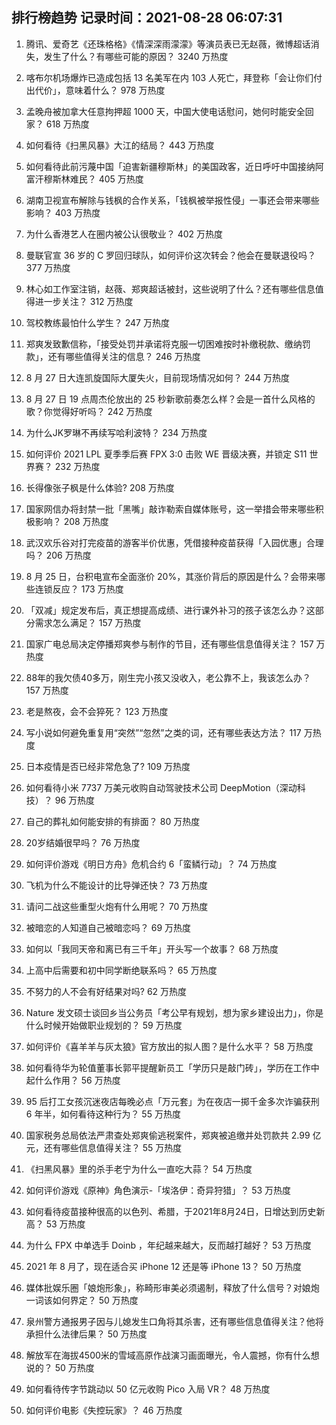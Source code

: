 
## 排行榜趋势 记录时间：2021-08-28 06:07:31
  
  1. 腾讯、爱奇艺《还珠格格》《情深深雨濛濛》等演员表已无赵薇，微博超话消失，发生了什么？有哪些可能的原因？ 3240 万热度
    
  2. 喀布尔机场爆炸已造成包括 13 名美军在内 103 人死亡，拜登称「会让你们付出代价」，意味着什么？ 978 万热度
    
  3. 孟晚舟被加拿大任意拘押超 1000 天，中国大使电话慰问，她何时能安全回家？ 618 万热度
    
  4. 如何看待《扫黑风暴》大江的结局？ 443 万热度
    
  5. 如何看待此前污蔑中国「迫害新疆穆斯林」的美国政客，近日呼吁中国接纳阿富汗穆斯林难民？ 405 万热度
    
  6. 湖南卫视宣布解除与钱枫的合作关系，「钱枫被举报性侵」一事还会带来哪些影响？ 403 万热度
    
  7. 为什么香港艺人在圈内被公认很敬业？ 402 万热度
    
  8. 曼联官宣 36 岁的 C 罗回归球队，如何评价这次转会？他会在曼联退役吗？ 377 万热度
    
  9. 林心如工作室注销，赵薇、郑爽超话被封，这些说明了什么？还有哪些信息值得进一步关注？ 312 万热度
    
  10. 驾校教练最怕什么学生？ 247 万热度
    
  11. 郑爽发致歉信称，「接受处罚并承诺将克服一切困难按时补缴税款、缴纳罚款」，还有哪些值得关注的信息？ 246 万热度
    
  12. 8 月 27 日大连凯旋国际大厦失火，目前现场情况如何？ 244 万热度
    
  13. 8 月 27 日 19 点周杰伦放出的 25 秒新歌前奏怎么样？会是一首什么风格的歌？你觉得好听吗？ 242 万热度
    
  14. 为什么JK罗琳不再续写哈利波特？ 234 万热度
    
  15. 如何评价 2021 LPL 夏季季后赛 FPX 3:0 击败 WE 晋级决赛，并锁定 S11 世界赛？ 232 万热度
    
  16. 长得像张子枫是什么体验? 208 万热度
    
  17. 国家网信办将封禁一批「黑嘴」敲诈勒索自媒体账号，这一举措会带来哪些积极影响？ 208 万热度
    
  18. 武汉欢乐谷对打完疫苗的游客半价优惠，凭借接种疫苗获得「入园优惠」合理吗？ 206 万热度
    
  19. 8 月 25 日，台积电宣布全面涨价 20%，其涨价背后的原因是什么？会带来哪些连锁反应？ 173 万热度
    
  20. 「双减」规定发布后，真正想提高成绩、进行课外补习的孩子该怎么办？这部分需求怎么满足？ 157 万热度
    
  21. 国家广电总局决定停播郑爽参与制作的节目，还有哪些信息值得关注？ 157 万热度
    
  22. 88年的我欠债40多万，刚生完小孩又没收入，老公靠不上，我该怎么办？ 157 万热度
    
  23. 老是熬夜，会不会猝死？ 123 万热度
    
  24. 写小说如何避免重复用“突然”“忽然”之类的词，还有哪些表达方法？ 117 万热度
    
  25. 日本疫情是否已经非常危急了? 109 万热度
    
  26. 如何看待小米 7737 万美元收购自动驾驶技术公司  DeepMotion（深动科技）？ 96 万热度
    
  27. 自己的葬礼如何能安排的有排面？ 80 万热度
    
  28. 20岁结婚很早吗？ 76 万热度
    
  29. 如何评价游戏《明日方舟》危机合约 6「蛮鳞行动」？ 74 万热度
    
  30. 飞机为什么不能设计的比导弹还快？ 73 万热度
    
  31. 请问二战这些重型火炮有什么用呢？ 70 万热度
    
  32. 被暗恋的人知道自己被暗恋吗？ 69 万热度
    
  33. 如何以「我同天帝和离已有三千年」开头写一个故事？ 68 万热度
    
  34. 上高中后需要和初中同学断绝联系吗？ 65 万热度
    
  35. 不努力的人不会有好结果对吗? 62 万热度
    
  36. Nature 发文硕士谈回乡当公务员「考公早有规划，想为家乡建设出力」，你是什么时候开始做职业规划的？ 59 万热度
    
  37. 如何评价《喜羊羊与灰太狼》官方放出的拟人图？是什么水平？ 58 万热度
    
  38. 如何看待华为轮值董事长郭平提醒新员工「学历只是敲门砖」，学历在工作中起什么作用？ 56 万热度
    
  39. 95 后打工女孩沉迷夜店每晚必点「万元套」为在夜店一掷千金多次诈骗获刑 6 年半，如何看待这种行为？ 55 万热度
    
  40. 国家税务总局依法严肃查处郑爽偷逃税案件，郑爽被追缴并处罚款共 2.99 亿元，还有哪些信息值得关注？ 55 万热度
    
  41. 《扫黑风暴》里的杀手老宁为什么一直吃大蒜？ 54 万热度
    
  42. 如何评价游戏《原神》角色演示-「埃洛伊：奇异狩猎」？ 53 万热度
    
  43. 如何看待疫苗接种很高的以色列、希腊，于2021年8月24日，日增达到历史新高？ 53 万热度
    
  44. 为什么 FPX 中单选手 Doinb ，年纪越来越大，反而越打越好？ 53 万热度
    
  45. 2021 年 8 月了，现在适合买 iPhone 12 还是等 iPhone 13？ 50 万热度
    
  46. 媒体批娱乐圈「娘炮形象」，称畸形审美必须遏制，释放了什么信号？对娘炮一词该如何界定？ 50 万热度
    
  47. 泉州警方通报男子因与儿媳发生口角将其杀害，还有哪些信息值得关注？他将承担什么法律后果？ 50 万热度
    
  48. 解放军在海拔4500米的雪域高原作战演习画面曝光，令人震撼，你有什么想说的？ 50 万热度
    
  49. 如何看待传字节跳动以 50 亿元收购 Pico 入局 VR？ 48 万热度
    
  50. 如何评价电影《失控玩家》？ 46 万热度
    